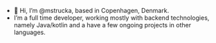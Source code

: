 - 👋 Hi, I’m @mstrucka, based in Copenhagen, Denmark.
- I’m a full time developer, working mostly with backend technologies, namely Java/kotlin and a have a few ongoing projects in other languages.
